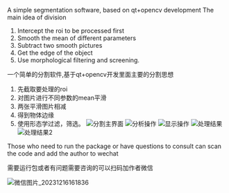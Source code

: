 A simple segmentation software, based on qt+opencv development
The main idea of division
1. Intercept the roi to be processed first
2. Smooth the mean of different parameters
3. Subtract two smooth pictures
4. Get the edge of the object
5. Use morphological filtering and screening.

一个简单的分割软件,基于qt+opencv开发里面主要的分割思想

1. 先截取要处理的roi
2. 对图片进行不同参数的mean平滑
3. 两张平滑图片相减
4. 得到物体边缘
5. 使用形态学过滤，筛选。
![分割主界面](https://github.com/WenYuanMo/Segmentatin/assets/43527146/0bf793c9-2881-41cd-a8e4-3fc3beff2568)
![分析操作](https://github.com/WenYuanMo/Segmentatin/assets/43527146/90bee45b-12e5-42a7-b5a6-dd76d0ed22ab)
![显示操作](https://github.com/WenYuanMo/Segmentatin/assets/43527146/996f866e-fc8f-4f8c-aa6d-1d73fdf93669)
![处理结果](https://github.com/WenYuanMo/Segmentatin/assets/43527146/3172a1be-c049-4ef5-a1df-b38c40fdb2c7)
![处理结果2](https://github.com/WenYuanMo/Segmentatin/assets/43527146/24dd0399-c19c-43ee-aaf2-30b2e8385e34)

Those who need to run the package or have questions to consult can scan the code and add the author to wechat

需要运行包或者有问题需要咨询的可以扫码加作者微信

![微信图片_20231216161836](https://github.com/WenYuanMo/Segmentatin/assets/43527146/d841ecd8-4e7f-4fc8-91d7-c767db1fe3ba)
